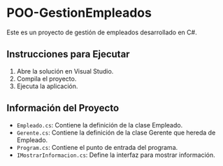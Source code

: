 # POO-GestionEmpleados

Este es un proyecto de gestión de empleados desarrollado en C#.

## Instrucciones para Ejecutar

1. Abre la solución en Visual Studio.
2. Compila el proyecto.
3. Ejecuta la aplicación.

## Información del Proyecto

- `Empleado.cs`: Contiene la definición de la clase Empleado.
- `Gerente.cs`: Contiene la definición de la clase Gerente que hereda de Empleado.
- `Program.cs`: Contiene el punto de entrada del programa.
- `IMostrarInformacion.cs`: Define la interfaz para mostrar información.

